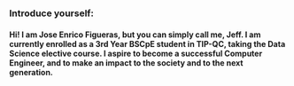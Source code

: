 ### Introduce yourself:

#### Hi! I am Jose Enrico Figueras, but you can simply call me, Jeff. I am currently enrolled as a 3rd Year BSCpE student in TIP-QC, taking the Data Science elective course. I aspire to become a successful Computer Engineer, and to make an impact to the society and to the next generation.
